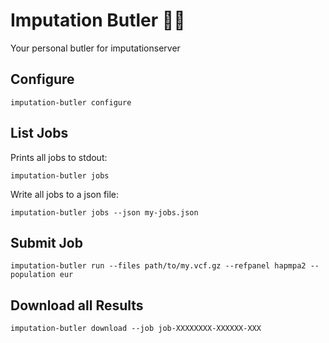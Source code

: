 # Imputation Butler :man_juggling:
Your personal butler for imputationserver

## Configure

```
imputation-butler configure
```


## List Jobs

Prints all jobs to stdout:

```
imputation-butler jobs
```

Write all jobs to a json file:

```
imputation-butler jobs --json my-jobs.json
```

## Submit Job

```
imputation-butler run --files path/to/my.vcf.gz --refpanel hapmpa2 --population eur
```

## Download all Results

```
imputation-butler download --job job-XXXXXXXX-XXXXXX-XXX
```

